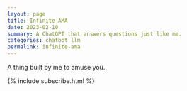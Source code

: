 ```yaml
---
layout: page
title: Infinite AMA
date: 2023-02-10
summary: A ChatGPT that answers questions just like me.
categories: chatbot llm
permalink: infinite-ama
---
```


A thing built by me to amuse you.

<script src="https://cdn.tailwindcss.com"></script>
<script>
tailwind.config = {
    theme: {
    extend: {
        colors: {
        clifford: '#da373d',
        }
    }
    }
}
</script>

<section id="app">
    <!-- React DOM renders here -->
    <div id="wrap"></div>
</section>

<script src="https://unpkg.com/react@18.2.0/umd/react.production.min.js"></script>
<script src="https://unpkg.com/react-dom@18.2.0/umd/react-dom.production.min.js"></script>
<script src="https://cdnjs.cloudflare.com/ajax/libs/babel-standalone/6.18.1/babel.min.js"></script>
<!-- NOTE: This JS code has no linebreaks between definitions because linebreaks confuse my IDE's syntax highlighting. -->
<script type="text/babel">
    const Message = ({ message, index }) => {
        const icon = (message.isChatBot ? 
            <svg className="h-6 w-6" xmlns="http://www.w3.org/2000/svg" width="24" height="24" viewBox="0 0 24 24" fill="none" stroke="#9aee86" stroke-width="2" stroke-linecap="round" stroke-linejoin="round"><rect x="3" y="11" width="18" height="10" rx="2"></rect><circle cx="12" cy="5" r="2"></circle><path d="M12 7v4"></path><line x1="8" y1="16" x2="8" y2="16"></line><line x1="16" y1="16" x2="16" y2="16"></line></svg>
            : <svg className="h-6 w-6" xmlns="http://www.w3.org/2000/svg" width="24" height="24" viewBox="0 0 24 24" fill="none" stroke="currentColor" stroke-width="2" stroke-linecap="round" stroke-linejoin="round"><path d="M19 21v-2a4 4 0 0 0-4-4H9a4 4 0 0 0-4 4v2"></path><circle cx="12" cy="7" r="4"></circle></svg>
        );
        const extraMsgClassNames = message.isChatBot ? "bg-zinc-100 text-zinc-900" : "";
        const extraIconClassNames = message.isChatBot ? "" : "";
        return (
            <div className="flex flex-row p-2 mt-2 mb-2 mr-2 items-center">
                <span className={`rounded-md p-1 h-8 w-8 items-center ${extraIconClassNames}`}>{icon}</span>
                <span className={`rounded-lg ml-4 p-2 border border-zinc-300 w-full ${extraMsgClassNames}`}>{message.text}</span>
            </div>
        );
    };
    const App = () => {
        const [error, setError] = React.useState("");
        const [loading, setLoading] = React.useState(false);
        const [textInput, setTextInput] = React.useState("");
        const [messages, setMessages] = React.useState([]);
        React.useEffect(() => {
            if (messages.length === 0) return;
            const lastMessage = messages[messages.length-1];
            if (lastMessage.isChatBot) return;
            const userMessage = lastMessage;
            setLoading(true);
            async function updateStatus(userMessage) {
                const requestBody = {
                    text: userMessage.text,
                };
                console.log(`User's message is '${userMessage.text}'`);
                try {
                    const resp = await fetch("https://thundergolfer--infinite-ama.modal.run", {
                        method: "POST",
                        headers: {
                            "Content-Type": "application/json"
                        },
                        body: JSON.stringify(requestBody)
                    });
                    if (!resp.ok) {
                        setError(`HTTP error '${resp.status}'. Failed to get answer from API backend. Please try again.`);
                    } else {
                        const body = await resp.json();
                        if (body.error) {
                            setError(body.error);
                        } else {
                            addMessage("Fake chatbot response. Hello world, goodbye world, do I pass the test and all that", true);
                        }
                    }
                } catch (error) {
                    const errMsg = error ? String(error) : "";
                    setError(error + " Failed to get answer from API backend. Please try again.");
                }
                setLoading(false);
            }
            updateStatus(userMessage);
        }, [messages]);
        const addMessage = (text, isChatBot) => {
            setMessages((prevMsgs) => [...prevMsgs, { text, isChatBot }]);
        };
        const onChange = (event) => {
            event.preventDefault();
            setTextInput(event.target.value);
        };
        const handleKeyDown = (event) => {
            if (event.key === 'Enter') {
                event.preventDefault();
                addMessage(textInput, false);
                setTextInput("");
            }
        };
        const handleSubmit = (event) => {
            event.preventDefault();
            addMessage(textInput, false);
            setTextInput("");
        };
        return (
            <div>
                {messages.length === 0 ?
                    <section id="intro">
                        <div className="grid grid-cols-3 gap-4 text-md mt-8">
                            <div className="flex items-center justify-center ">
                            <svg className="h-6 w-6" xmlns="http://www.w3.org/2000/svg" width="24" height="24" viewBox="0 0 24 24" fill="none" stroke="currentColor" stroke-width="2" stroke-linecap="round" stroke-linejoin="round"><circle cx="12" cy="12" r="4"></circle><path d="M12 2v2"></path><path d="M12 20v2"></path><path d="m4.93 4.93 1.41 1.41"></path><path d="m17.66 17.66 1.41 1.41"></path><path d="M2 12h2"></path><path d="M20 12h2"></path><path d="m6.34 17.66-1.41 1.41"></path><path d="m19.07 4.93-1.41 1.41"></path></svg>
                                <span className="m-4 font-medium">Examples</span>
                            </div>
                            <div className="flex items-center justify-center">
                            <svg className="h-6 w-6" xmlns="http://www.w3.org/2000/svg" fill="none" viewBox="0 0 24 24" stroke-width="1.5" stroke="currentColor" aria-hidden="true" class="h-6 w-6"><path stroke-linecap="round" stroke-linejoin="round" d="M3.75 13.5l10.5-11.25L12 10.5h8.25L9.75 21.75 12 13.5H3.75z"></path></svg>
                                <span className="m-4 font-medium">Capabilities</span>
                            </div>
                            <div className="flex items-center justify-center ">
                                <svg className="h-6 w-6" xmlns="http://www.w3.org/2000/svg" width="24" height="24" viewBox="0 0 24 24" fill="none" stroke="currentColor" stroke-width="2" stroke-linecap="round" stroke-linejoin="round"><path d="m21.73 18-8-14a2 2 0 0 0-3.48 0l-8 14A2 2 0 0 0 4 21h16a2 2 0 0 0 1.73-3Z"></path><line x1="12" y1="9" x2="12" y2="13"></line><line x1="11.4" y1="17" x2="12.60" y2="17"></line></svg>
                                <span className="m-4 font-medium">Limitations</span>
                            </div>
                        </div>
                        <div className="grid grid-rows-3 grid-flow-col gap-4 text-sm">
                            <div className="h-20 flex items-center  bg-zinc-100 rounded-md hover:bg-zinc-200 cursor-pointer" onClick={() => setTextInput("Explain quantum computing in simple terms")}>
                                <span className="m-4">"Explain quantum computing in simple terms" →</span>
                            </div>
                            <div className="h-20 flex items-center  bg-zinc-100 rounded-md hover:bg-zinc-200 cursor-pointer" onClick={() => setTextInput("Got any creative ideas for a 10 years old's birthday?")}>
                                <span className="m-4">"Got any creative ideas for a 10 year old's birthday?" →</span>
                            </div>
                            <div className="h-20 flex items-center  bg-zinc-100 rounded-md hover:bg-zinc-200 cursor-pointer" onClick={() => setTextInput("How do I build this AMA app in Modal?")}>
                                <span className="m-4">"How do I build this AMA app in Modal?" →</span>
                            </div>
                            <div className="h-20 flex items-center  bg-zinc-100 rounded-md">
                                <span className="m-4">Remembers what user said earlier in the conversation.</span>
                            </div>
                            <div className="h-20 flex items-center  bg-zinc-100 rounded-md">
                                <span className="m-4">Allows user to provide follow-up corrections.</span>
                            </div>
                            <div className="h-20 flex items-center  bg-zinc-100 rounded-md">
                                <span className="m-4">Trained to decline inappropriate requests.</span>
                            </div>
                            <div className="h-20 flex items-center  bg-zinc-100 rounded-md">
                                <span className="m-4">May faithfully reproduce my mistakes, or unfaithfully represent my true thoughts.</span>
                            </div>
                            <div className="h-20 flex items-center  bg-zinc-100 rounded-md">
                                <span className="m-4">Constrained by OpenAI's lame but understandble corporate-friendly answer filtering.</span>
                            </div>
                            <div className="h-20 flex items-center  bg-zinc-100 rounded-md">
                                <span className="m-4">Trained on one man's knowledge and writing. I can't answer everything.</span>
                            </div>
                        </div>
                    </section>
                : undefined }
                <section id="#messages" className="mt-6">
                {messages.map((message, index) => (
                    <Message message={message} index={index} />
                ))}
                </section>
                {loading ?
                    <div class="flex flex-row p-2 mt-2 mb-2 mr-2 items-center" role="alert">
                        <span className="rounded-md p-1 h-8 w-8 items-center">
                            <svg className="h-6 w-6 animate-spin" xmlns="http://www.w3.org/2000/svg" width="24" height="24" viewBox="0 0 24 24" fill="none" stroke="#3b82f6" stroke-width="2" stroke-linecap="round" stroke-linejoin="round"><path d="M21 12a9 9 0 1 1-6.219-8.56"></path></svg>
                        </span>
                        <div className="bg-blue-100 border text-blue-700 border-blue-400 w-full ml-4 p-2 rounded-md relative">
                            <strong class="font-bold">Jonathon's bot is typing...</strong>
                        </div>
                    </div>
                    : undefined
                }
                {error ?
                    <div class="flex flex-row p-2 mt-2 mb-2 mr-2 items-center" role="alert">
                        <span className="rounded-md p-1 h-8 w-8 items-center">
                            <svg className="h-6 w-6" xmlns="http://www.w3.org/2000/svg" width="24" height="24" viewBox="0 0 24 24" fill="none" stroke="#b91c1c" stroke-width="2" stroke-linecap="round" stroke-linejoin="round"><circle cx="12" cy="12" r="10"></circle><path d="M16 16s-1.5-2-4-2-4 2-4 2"></path><line x1="9" y1="9" x2="9.01" y2="9"></line><line x1="15" y1="9" x2="15.01" y2="9"></line></svg>
                        </span>
                        <div className="bg-red-100 border text-red-700 border-red-400 w-full ml-4 p-2 rounded-md relative">
                            <strong class="font-bold">Error:</strong>
                            <span class="block sm:inline">{error}</span>
                            <button class="absolute top-0 bottom-0 right-0 m-2" onClick={() => setError("")}>
                                <svg class="fill-current h-6 w-6 text-red-500" role="button" xmlns="http://www.w3.org/2000/svg" viewBox="0 0 20 20"><title>Close</title><path d="M14.348 14.849a1.2 1.2 0 0 1-1.697 0L10 11.819l-2.651 3.029a1.2 1.2 0 1 1-1.697-1.697l2.758-3.15-2.759-3.152a1.2 1.2 0 1 1 1.697-1.697L10 8.183l2.651-3.031a1.2 1.2 0 1 1 1.697 1.697l-2.758 3.152 2.758 3.15a1.2 1.2 0 0 1 0 1.698z"/></svg>
                            </button>
                        </div>
                    </div>
                    : undefined
                }
                <div>
                    <form className="mt-12 mb-20 min-w-full rounded-md shadow-[0_0_10px_rgba(0,0,0,0.10)]">
                        <div className="min-w-full flex items-center py-2">
                            <input className="appearance-none bg-transparent border-none w-full text-gray-700 ml-2 mr-3 py-1 px-2 leading-tight focus:outline-none" type="text" placeholder="Ask me anything, anytime" aria-label="Full name" value={textInput} onChange={onChange} onKeyDown={handleKeyDown}></input>
                            <button className="flex-shrink-0 bg-stone-900 border-stone-900 hover:bg-blue-600 hover:border-blue-600 text-sm border-4 text-white py-1 px-2 rounded mr-2" type="button" onClick={handleSubmit}>
                            <svg xmlns="http://www.w3.org/2000/svg" width="24" height="24" viewBox="0 0 24 24" fill="none" stroke="currentColor" stroke-width="2" stroke-linecap="round" stroke-linejoin="round"><line x1="22" y1="2" x2="11" y2="13"></line><polygon points="22 2 15 22 11 13 2 9 22 2"></polygon></svg>
                            </button>
                        </div>
                    </form>
                </div>
            </div>
        );
    };
    ReactDOM.render(
        <App />,
        document.getElementById('wrap')
    );
</script>

<style>
.grow-me {
  border-radius: 4px;
  transition: all .2s ease-in-out;
}

.grow-me:hover {
  transform: scale(1.02);
}

</style>

{% include
  subscribe.html %}
